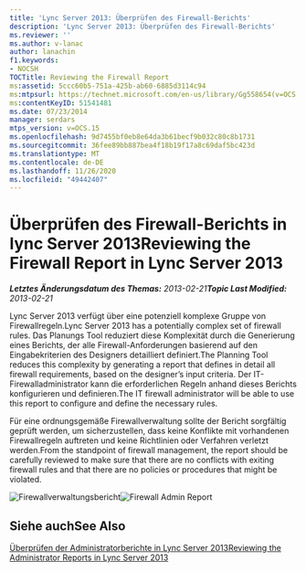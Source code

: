 ```yaml
---
title: 'Lync Server 2013: Überprüfen des Firewall-Berichts'
description: 'Lync Server 2013: Überprüfen des Firewall-Berichts'
ms.reviewer: ''
ms.author: v-lanac
author: lanachin
f1.keywords:
- NOCSH
TOCTitle: Reviewing the Firewall Report
ms:assetid: 5ccc60b5-751a-425b-ab60-6885d3114c94
ms:mtpsurl: https://technet.microsoft.com/en-us/library/Gg558654(v=OCS.15)
ms:contentKeyID: 51541481
ms.date: 07/23/2014
manager: serdars
mtps_version: v=OCS.15
ms.openlocfilehash: 9d7455bf0eb8e64da3b61becf9b032c80c8b1731
ms.sourcegitcommit: 36fee89bb887bea4f18b19f17a8c69daf5bc423d
ms.translationtype: MT
ms.contentlocale: de-DE
ms.lasthandoff: 11/26/2020
ms.locfileid: "49442407"
---
```

# <a name="reviewing-the-firewall-report-in-lync-server-2013"></a><span data-ttu-id="546e0-103">Überprüfen des Firewall-Berichts in lync Server 2013</span><span class="sxs-lookup"><span data-stu-id="546e0-103">Reviewing the Firewall Report in Lync Server 2013</span></span>

<div data-xmlns="http://www.w3.org/1999/xhtml">

<div class="topic" data-xmlns="http://www.w3.org/1999/xhtml" data-msxsl="urn:schemas-microsoft-com:xslt" data-cs="https://msdn.microsoft.com/">

<div data-asp="https://msdn2.microsoft.com/asp">



</div>

<div id="mainSection">

<div id="mainBody"><span data-ttu-id="546e0-104">

<span> </span></span><span class="sxs-lookup"><span data-stu-id="546e0-104">

<span> </span></span></span>

<span data-ttu-id="546e0-105">_**Letztes Änderungsdatum des Themas:** 2013-02-21_</span><span class="sxs-lookup"><span data-stu-id="546e0-105">_**Topic Last Modified:** 2013-02-21_</span></span>

<span data-ttu-id="546e0-106">Lync Server 2013 verfügt über eine potenziell komplexe Gruppe von Firewallregeln.</span><span class="sxs-lookup"><span data-stu-id="546e0-106">Lync Server 2013 has a potentially complex set of firewall rules.</span></span> <span data-ttu-id="546e0-107">Das Planungs Tool reduziert diese Komplexität durch die Generierung eines Berichts, der alle Firewall-Anforderungen basierend auf den Eingabekriterien des Designers detailliert definiert.</span><span class="sxs-lookup"><span data-stu-id="546e0-107">The Planning Tool reduces this complexity by generating a report that defines in detail all firewall requirements, based on the designer’s input criteria.</span></span> <span data-ttu-id="546e0-108">Der IT-Firewalladministrator kann die erforderlichen Regeln anhand dieses Berichts konfigurieren und definieren.</span><span class="sxs-lookup"><span data-stu-id="546e0-108">The IT firewall administrator will be able to use this report to configure and define the necessary rules.</span></span>

<span data-ttu-id="546e0-109">Für eine ordnungsgemäße Firewallverwaltung sollte der Bericht sorgfältig geprüft werden, um sicherzustellen, dass keine Konflikte mit vorhandenen Firewallregeln auftreten und keine Richtlinien oder Verfahren verletzt werden.</span><span class="sxs-lookup"><span data-stu-id="546e0-109">From the standpoint of firewall management, the report should be carefully reviewed to make sure that there are no conflicts with exiting firewall rules and that there are no policies or procedures that might be violated.</span></span>

<span data-ttu-id="546e0-110">![Firewallverwaltungsbericht](images/Gg558654.575c1081-5849-45a2-b73c-ab96f55518c3(OCS.15).jpg "Firewallverwaltungsbericht")</span><span class="sxs-lookup"><span data-stu-id="546e0-110">![Firewall Admin Report](images/Gg558654.575c1081-5849-45a2-b73c-ab96f55518c3(OCS.15).jpg "Firewall Admin Report")</span></span>

<div>

## <a name="see-also"></a><span data-ttu-id="546e0-111">Siehe auch</span><span class="sxs-lookup"><span data-stu-id="546e0-111">See Also</span></span>


[<span data-ttu-id="546e0-112">Überprüfen der Administratorberichte in Lync Server 2013</span><span class="sxs-lookup"><span data-stu-id="546e0-112">Reviewing the Administrator Reports in Lync Server 2013</span></span>](lync-server-2013-reviewing-the-administrator-reports.md)  
  

<span data-ttu-id="546e0-113"></div>

</div>

<span> </span>

</div>

</div>

</span><span class="sxs-lookup"><span data-stu-id="546e0-113"></div>

</div>

<span> </span>

</div>

</div>

</span></span></div>

